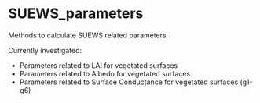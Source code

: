 # SUEWS_parameters
Methods to calculate SUEWS related parameters

Currently investigated:

- Parameters related to LAI for vegetated surfaces
- Parameters related to Albedo for vegetated surfaces
- Parameters related to Surface Conductance for vegetated surfaces (g1-g6)
